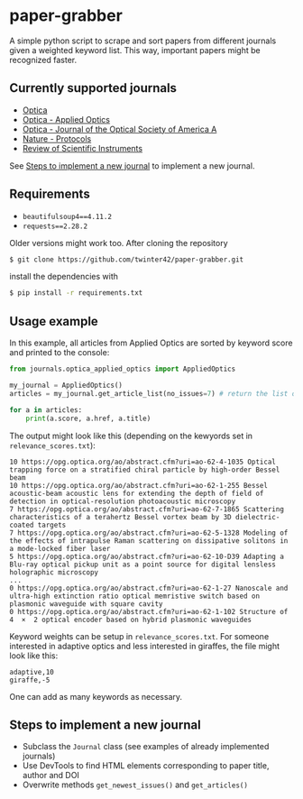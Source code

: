 # paper-grabber

A simple python script to scrape and sort papers from different journals given a weighted keyword list. This way, important papers might be recognized faster.

## Currently supported journals
- [Optica](https://opg.optica.org/optica/home.cfm)
- [Optica - Applied Optics](https://opg.optica.org/ao/home.cfm)
- [Optica - Journal of the Optical Society of America A](https://opg.optica.org/josaa/home.cfm)
- [Nature - Protocols](https://www.nature.com/nprot/)
- [Review of Scientific Instruments](https://aip.scitation.org/journal/rsi)

See [Steps to implement a new journal](#steps-to-implement-a-new-journal) to implement a new journal.

## Requirements
- `beautifulsoup4==4.11.2`
- `requests==2.28.2`

Older versions might work too. After cloning the repository
```bash
$ git clone https://github.com/twinter42/paper-grabber.git
```
install the dependencies with 
```bash
$ pip install -r requirements.txt
```


## Usage example
In this example, all articles from Applied Optics are sorted by keyword score and printed to the console:
```python
from journals.optica_applied_optics import AppliedOptics

my_journal = AppliedOptics()
articles = my_journal.get_article_list(no_issues=7) # return the list of articles sorted by keyword score

for a in articles:
    print(a.score, a.href, a.title)
```
The output might look like this (depending on the kewyords set in `relevance_scores.txt`):
```
10 https://opg.optica.org/ao/abstract.cfm?uri=ao-62-4-1035 Optical trapping force on a stratified chiral particle by high-order Bessel beam
10 https://opg.optica.org/ao/abstract.cfm?uri=ao-62-1-255 Bessel acoustic-beam acoustic lens for extending the depth of field of detection in optical-resolution photoacoustic microscopy
7 https://opg.optica.org/ao/abstract.cfm?uri=ao-62-7-1865 Scattering characteristics of a terahertz Bessel vortex beam by 3D dielectric-coated targets
7 https://opg.optica.org/ao/abstract.cfm?uri=ao-62-5-1328 Modeling of the effects of intrapulse Raman scattering on dissipative solitons in a mode-locked fiber laser
5 https://opg.optica.org/ao/abstract.cfm?uri=ao-62-10-D39 Adapting a Blu-ray optical pickup unit as a point source for digital lensless holographic microscopy
...
0 https://opg.optica.org/ao/abstract.cfm?uri=ao-62-1-27 Nanoscale and ultra-high extinction ratio optical memristive switch based on plasmonic waveguide with square cavity
0 https://opg.optica.org/ao/abstract.cfm?uri=ao-62-1-102 Structure of 4  ×  2 optical encoder based on hybrid plasmonic waveguides
```

Keyword weights can be setup in `relevance_scores.txt`. For someone interested in adaptive optics and less interested in giraffes, the file might look like this:
```csv
adaptive,10
giraffe,-5
```
One can add as many keywords as necessary.

## Steps to implement a new journal
- Subclass the `Journal` class (see examples of already implemented journals)
- Use DevTools to find HTML elements corresponding to paper title, author and DOI
- Overwrite methods `get_newest_issues()` and `get_articles()`

